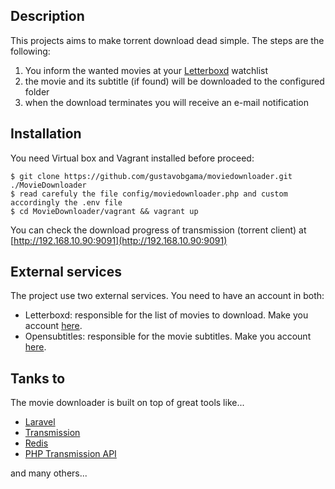 ## Description

This projects aims to make torrent download dead simple. The steps are the following:

1. You inform the wanted movies at your [Letterboxd](https://letterboxd.com/) watchlist
2. the movie and its subtitle (if found) will be downloaded to the configured folder
3. when the download terminates you will receive an e-mail notification

## Installation

You need Virtual box and Vagrant installed before proceed: 

    $ git clone https://github.com/gustavobgama/moviedownloader.git ./MovieDownloader
    $ read carefuly the file config/moviedownloader.php and custom accordingly the .env file
    $ cd MovieDownloader/vagrant && vagrant up

You can check the download progress of transmission (torrent client) at [http://192.168.10.90:9091](http://192.168.10.90:9091)

## External services

The project use two external services. You need to have an account in both:

* Letterboxd: responsible for the list of movies to download. Make you account [here](https://letterboxd.com/).
* Opensubtitles: responsible for the movie subtitles. Make you account [here](https://www.opensubtitles.org/en/newuser).

## Tanks to

The movie downloader is built on top of great tools like...

* [Laravel](https://laravel.com/)
* [Transmission](https://transmissionbt.com/)
* [Redis](https://redis.io/)
* [PHP Transmission API](https://github.com/kleiram/transmission-php)

and many others...

